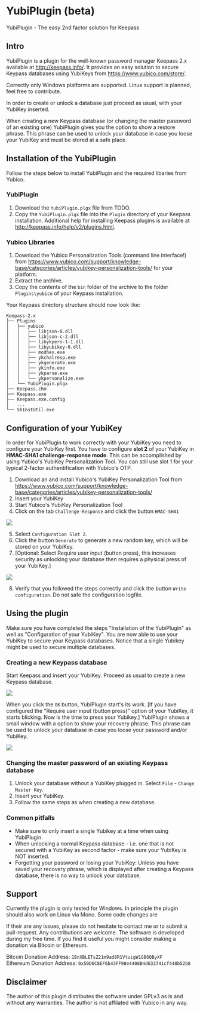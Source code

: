 ﻿# YubiPlugin (beta)
YubiPlugin - The easy 2nd factor solution for Keepass


## Intro
YubiPlugin is a plugin for the well-known password manager Keepass 2.x available at http://keepass.info/.
It provides an easy solution to secure Keypass databases using YubiKeys from https://www.yubico.com/store/. 

Correctly only Windows platforms are supported. Linux support is planned, feel free to contribute.

In order to create or unlock a database just proceed as usual, with your YubiKey inserted.

When creating a new Keypass database (or changing the master password of an existing one) YubiPlugin gives you the option to show a restore phrase. This phrase can be used to unlock your database in case you loose your YubiKey and must be stored at a safe place.



## Installation of the YubiPlugin
Follow the steps below to install YubiPlugin and the required libaries from Yubico.

### YubiPlugin
1. Download the ``YubiPlugin.plgx`` file from TODO. 
2. Copy the ``YubiPlugin.plgx`` file into the ``Plugin`` directory of your Keepass installation. Additional help for installing Keepass plugins is available at http://keepass.info/help/v2/plugins.html.

### Yubico Libraries
1. Download the Yubico Personalization Tools (command line interface!) from https://www.yubico.com/support/knowledge-base/categories/articles/yubikey-personalization-tools/ for your platform.
2. Extract the archive.
3. Copy the contents of the ``bin`` folder of the archive to the folder ``Plugins\yubico`` of your Keypass installation. 

Your Keypass directory structure should now look like:

```
Keepass-2.x
├── Plugins
│   ├── yubico
│   │   ├── libjson-0.dll
│   │   ├── libjson-c-2.dll
│   │   ├── libykpers-1-1.dll
│   │   ├── libyubikey-0.dll
│   │   ├── modhex.exe
│   │   ├── ykchalresp.exe
│   │   ├── ykgenerate.exe
│   │   ├── ykinfo.exe
│   │   ├── ykparse.exe
│   │   └── ykpersonalize.exe
│   └── YubiPlugin.plgx
├── Keepass.chm
├── Keepass.exe
├── Keepass.exe.config
│   ...
└── ShInstUtil.exe
```



## Configuration of your YubiKey
In order for YubiPlugin to work correctly with your YubiKey you need to configure your YubiKey first.
You have to configure **slot 2** of your YubiKey in **HMAC-SHA1 challenge-response mode**. This can be accomplished by using Yubico's YubiKey Personalization Tool. You can still use slot 1 for your typical 2-factor authentification with Yubico's OTP.

1. Download an and install Yubico's YubiKey Personalization Tool from https://www.yubico.com/support/knowledge-base/categories/articles/yubikey-personalization-tools/
2. Insert your YubiKey
3. Start Yubico's YubiKey Personalization Tool
4. Click on the tab ``Challenge-Response`` and click the button ``HMAC-SHA1``

![](https://image.ibb.co/nHxPxa/yubikey_config.png)

5. Select ``Configuration Slot 2``.
6. Click the button ``Generate`` to generate a new random key, which will be stored on your YubiKey.
7. [Optional: Select Require user input (button press), 
   this increases security as unlocking your database then requires a physical press of your YubiKey.]

![](https://image.ibb.co/fRP4xa/yubikey_config_02.png)

8. Verify that you followed the steps correctly and click the button ``Write configuration``. Do not safe the configuration logfile.



## Using the plugin
Make sure you have completed the steps "Installation of the YubiPlugin" as well as "Configuration of your YubiKey".
You are now able to use your YubiKey to secure your Keypass databases. Notice that a single Yubikey might be used to secure multiple databases. 

### Creating a new Keypass database
Start Keepass and insert your YubiKey. Proceed as usual to create a new Keypass database. 

![](https://image.ibb.co/gMFoOF/keypass_create_db.png)

When you click the ``OK`` button, YubiPlugin start's its work. [If you have configured the "Require user input (button press)" option of your YubiKey, it starts blicking. Now is the time to press your Yubikey.] YubiPlugin shows a small window with a option to show your recovery phrase. This phrase can be used to unlock your database in case you loose your password and/or YubiKey.

![](https://image.ibb.co/e2aBca/recovery_phrase.png)

### Changing the master password of an existing Keypass database
1. Unlock your database without a YubiKey plugged in. Select ``File`` - ``Change Master Key``. 
2. Insert your YubiKey.
3. Follow the same steps as when creating a new database.

### Common pitfalls
* Make sure to only insert a single Yubikey at a time when using YubiPlugin.
* When unlocking a normal Keypass database - i.e. one that is not secured with a YubiKey as second factor - make sure your YubiKey is NOT inserted.
* Forgetting your password or losing your YubiKey: Unless you have saved your recovery phrase, which is displayed after creating a Keypass database, there is no way to unlock your database.



## Support
Currently the plugin is only tested for Windows. 
In principle the plugin should also work on Linux via Mono. Some code changes are 

If their are any issues, please do not hesitate to contact me or to submit a pull-request. Any contributions are welcome.
The software is developed during my free time. 
If you find it useful you might consider making a donation via Bitcoin or Ethereum.

Bitcoin Donation Address: ``1BnXBLETsZ21m9ad8R1VtuigW1GB6QByXF``  
Ethereum Donation Address: ``0x50D6C8EF6b43FF98e4408B4d633741cf448b52b8``




## Disclaimer
The author of this plugin distributes the software under GPLv3 as is and without any warranties. 
The author is not affilated with Yubico in any way. 
